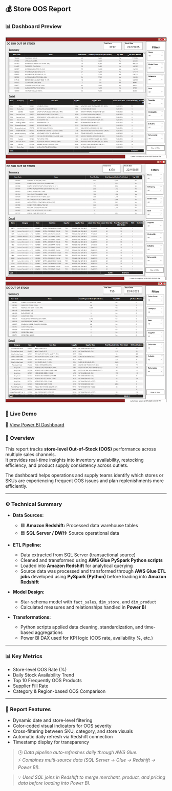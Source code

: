 ## 💰 Store OOS Report

### 📊 Dashboard Preview
![Dashboard Page 1](images/store-oos-p1.png)
![Dashboard Page 2](images/store-oos-p2.png)
![Dashboard Page 3](images/store-oos-p3.png)

### 🚀 Live Demo
🔗 [View Power BI Dashboard](https://app.powerbi.com/view?r=example)

### 🧠 Overview
This report tracks **store-level Out-of-Stock (OOS)** performance across multiple sales channels.  
It provides real-time insights into inventory availability, restocking efficiency, and product supply consistency across outlets.

The dashboard helps operations and supply teams identify which stores or SKUs are experiencing frequent OOS issues and plan replenishments more efficiently.

---

### ⚙️ Technical Summary
- **Data Sources:**  
  - 🟥 **Amazon Redshift:** Processed data warehouse tables  
  - 🟦 **SQL Server / DWH:** Source operational data  

- **ETL Pipeline:**  
  - Data extracted from SQL Server (transactional source)  
  - Cleaned and transformed using **AWS Glue PySpark Python scripts**  
  - Loaded into **Amazon Redshift** for analytical querying
  - Source data was processed and transformed through **AWS Glue ETL jobs** developed using **PySpark (Python)** before loading into **Amazon Redshift**

- **Model Design:**  
  - Star-schema model with `fact_sales`, `dim_store`, and `dim_product`  
  - Calculated measures and relationships handled in **Power BI**  

- **Transformations:**  
  - Python scripts applied data cleaning, standardization, and time-based aggregations  
  - Power BI DAX used for KPI logic (OOS rate, availability %, etc.)

---

### 📊 Key Metrics
- Store-level OOS Rate (%)  
- Daily Stock Availability Trend  
- Top 10 Frequently OOS Products  
- Supplier Fill Rate  
- Category & Region-based OOS Comparison  

---

### 🧩 Report Features
- Dynamic date and store-level filtering  
- Color-coded visual indicators for OOS severity  
- Cross-filtering between SKU, category, and store visuals  
- Automatic daily refresh via Redshift connection  
- Timestamp display for transparency  

> 🕒 *Data pipeline auto-refreshes daily through AWS Glue.*  
> ⚡ *Combines multi-source data (SQL Server → Glue → Redshift → Power BI).*

> 💡 *Used SQL joins in Redshift to merge merchant, product, and pricing data before loading into Power BI.*
